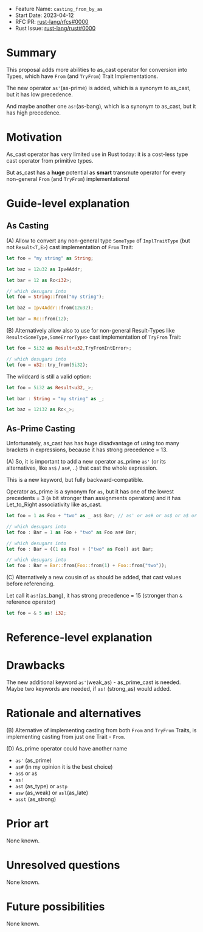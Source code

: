 - Feature Name: `casting_from_by_as`
- Start Date: 2023-04-12
- RFC PR: [rust-lang/rfcs#0000](https://github.com/rust-lang/rfcs/pull/0000)
- Rust Issue: [rust-lang/rust#0000](https://github.com/rust-lang/rust/issues/0000)


# Summary
[summary]: #summary

This proposal adds more abilities to as_cast operator for conversion into Types, which have `From` (and `TryFrom`) Trait Implementations.

The new operator `as'`(as-prime) is added, which is a synonym to as_cast, but it has low precedence. 

And maybe another one `as!`(as-bang), which is a synonym to as_cast, but it has high precedence.


# Motivation
[motivation]: #motivation

As_cast operator has very limited use in Rust today: it is a cost-less type cast operator from primitive types.

But as_cast has a **huge** potential as **smart** transmute operator for every non-general `From` (and `TryFrom`) implementations!


# Guide-level explanation
[guide-level-explanation]: #guide-level-explanation


## As Casting

(A) Allow to convert any non-general type `SomeType` of `ImplTraitType` (but not `Result<T,E>`) cast implementation of `From` Trait:

```rust
let foo = "my string" as String;

let baz = 12u32 as Ipv4Addr;

let bar = 12 as Rc<i32>;

// which desugars into
let foo = String::from("my string");

let baz = Ipv4Addr::from(12u32);

let bar = Rc::from(12);
```

(B) Alternatively allow also to use for non-general Result-Types like `Result<SomeType,SomeErrorType>` cast implementation of `TryFrom` Trait:
```rust
let foo = 5i32 as Result<u32,TryFromIntError>;

// which desugars into
let foo = u32::try_from(5i32);
```

The wildcard is still a valid option:
```rust
let foo = 5i32 as Result<u32,_>;

let bar : String = "my string" as _;

let baz = 12i32 as Rc<_>;
```


## As-Prime Casting

Unfortunately, as_cast has has huge disadvantage of using too many brackets in expressions, because it has strong precedence = 13.

(A) So, it is important to add a new operator as_prime `as'` (or its alternatives, like  `as$` / `as#`, ..) that cast the whole expression.

This is a new keyword, but fully backward-compatible.

Operator as_prime is a synonym for `as`, but it has one of the lowest precedents = 3 (a bit stronger than assignments operators) and it has Let_to_Right associativity like as_cast.
```rust
let foo = 1 as Foo + "two" as _ as$ Bar; // as' or as# or as$ or a$ or ast

// which desugars into
let foo : Bar = 1 as Foo + "two" as Foo as# Bar;

// which desugars into
let foo : Bar = ((1 as Foo) + ("two" as Foo)) ast Bar;

// which desugars into
let foo : Bar = Bar::from(Foo::from(1) + Foo::from("two"));
```

(C) Alternatively a new cousin of `as` should be added, that cast values before referencing.

Let call it `as!`(as_bang), it has strong precedence = 15 (stronger than `&` reference operator)
```rust
let foo = & 5 as! i32;
```

# Reference-level explanation
[reference-level-explanation]: #reference-level-explanation


# Drawbacks
[drawbacks]: #drawbacks

The new additional keyword `as'`(weak_as) - as_prime_cast is needed. Maybe two keywords are needed, if `as!` (strong_as) would added.


# Rationale and alternatives
[rationale-and-alternatives]: #rationale-and-alternatives

(B) Alternative of implementing casting from both `From` and `TryFrom` Traits, is implementing casting from just one Trait - `From`.

(D) As_prime operator could have another name
- `as'` (as_prime)
- `as#` (in my opinion it is the best choice)
- `as$` or `a$`
- `as!`
- `ast` (as_type)  or `astp`
- `asw` (as_weak) or `asl`(as_late)
- `asst` (as_strong)


# Prior art
[prior-art]: #prior-art

None known.


# Unresolved questions
[unresolved-questions]: #unresolved-questions

None known.


# Future possibilities
[future-possibilities]: #future-possibilities

None known.

